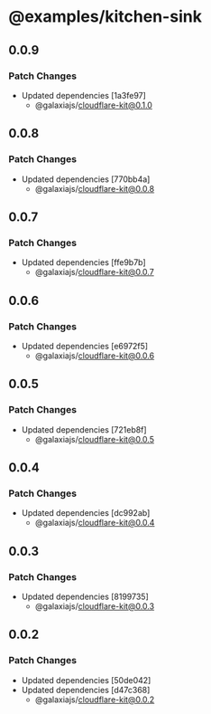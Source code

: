 # @examples/kitchen-sink

## 0.0.9

### Patch Changes

- Updated dependencies [1a3fe97]
  - @galaxiajs/cloudflare-kit@0.1.0

## 0.0.8

### Patch Changes

- Updated dependencies [770bb4a]
  - @galaxiajs/cloudflare-kit@0.0.8

## 0.0.7

### Patch Changes

- Updated dependencies [ffe9b7b]
  - @galaxiajs/cloudflare-kit@0.0.7

## 0.0.6

### Patch Changes

- Updated dependencies [e6972f5]
  - @galaxiajs/cloudflare-kit@0.0.6

## 0.0.5

### Patch Changes

- Updated dependencies [721eb8f]
  - @galaxiajs/cloudflare-kit@0.0.5

## 0.0.4

### Patch Changes

- Updated dependencies [dc992ab]
  - @galaxiajs/cloudflare-kit@0.0.4

## 0.0.3

### Patch Changes

- Updated dependencies [8199735]
  - @galaxiajs/cloudflare-kit@0.0.3

## 0.0.2

### Patch Changes

- Updated dependencies [50de042]
- Updated dependencies [d47c368]
  - @galaxiajs/cloudflare-kit@0.0.2
